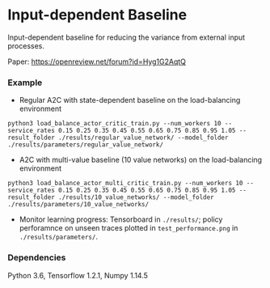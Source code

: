 # Input-dependent Baseline
Input-dependent baseline for reducing the variance from external input processes.

Paper: https://openreview.net/forum?id=Hyg1G2AqtQ

### Example
- Regular A2C with state-dependent baseline on the load-balancing environment
```
python3 load_balance_actor_critic_train.py --num_workers 10 --service_rates 0.15 0.25 0.35 0.45 0.55 0.65 0.75 0.85 0.95 1.05 --result_folder ./results/regular_value_network/ --model_folder ./results/parameters/regular_value_network/
```

- A2C with multi-value baseline (10 value networks) on the load-balancing environment
```
python3 load_balance_actor_multi_critic_train.py --num_workers 10 --service_rates 0.15 0.25 0.35 0.45 0.55 0.65 0.75 0.85 0.95 1.05 --result_folder ./results/10_value_networks/ --model_folder ./results/parameters/10_value_networks/
```

- Monitor learning progress: Tensorboard in `./results/`; policy perforamnce on unseen traces plotted in `test_performance.png` in `./results/parameters/`.

### Dependencies
Python 3.6, Tensorflow 1.2.1, Numpy 1.14.5
